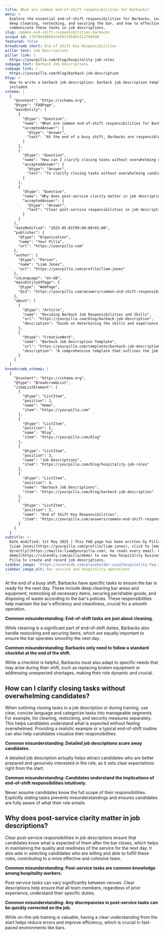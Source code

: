```yaml
---
title: What are common end-of-shift responsibilities for Barbacks?
meta: >
  Explore the essential end-of-shift responsibilities for Barbacks, including
  deep cleaning, restocking, and securing the bar, and how to effectively
  communicate these tasks in job descriptions.
slug: common-end-shift-responsibilities-barbacks
unique id: 1747841008447x691705965412709500
featured: false
breadcrumb short: End of Shift Key Responsibilities
pillar text: Job Descriptions
pillar link: |
  https://yourpilla.com/blog/hospitality-job-roles
subpage text: Barback Job Descriptions
subpage link: |
  https://yourpilla.com/blog/barback-job-description
blog: >
  How to write a barback job description: barback job description template
  included.
schema: |
  {
    "@context": "https://schema.org",
    "@type": "FAQPage",
    "mainEntity": [
      {
        "@type": "Question",
        "name": "What are common end-of-shift responsibilities for Barbacks?",
        "acceptedAnswer": {
          "@type": "Answer",
          "text": "At the end of a busy shift, Barbacks are responsible for several critical tasks to prepare the bar for the next day. These tasks include deep cleaning bar areas and equipment, restocking all necessary items, securing perishable goods, and disposing of waste according to the bar's policies. This combination of duties ensures the bar remains efficient and clean, which is essential for smooth operations the following day."
        }
      },
      {
        "@type": "Question",
        "name": "How can I clarify closing tasks without overwhelming candidates?",
        "acceptedAnswer": {
          "@type": "Answer",
          "text": "To clarify closing tasks without overwhelming candidates, use clear, concise language and categorise tasks into manageable segments. Listing tasks like cleaning, restocking, and security measures separately helps candidates to understand the expectations clearly. Providing examples of typical end-of-shift routines can also help candidates visualise their responsibilities effectively."
        }
      },
      {
        "@type": "Question",
        "name": "Why does post-service clarity matter in job descriptions?",
        "acceptedAnswer": {
          "@type": "Answer",
          "text": "Clear post-service responsibilities in job descriptions are crucial because they ensure that candidates are aware of what is expected of them after the bar closes. This clarity helps in maintaining the quality and readiness of the service for the next day, and aids in selecting candidates who are willing and able to fulfill these essential roles, leading to a more effective and cohesive team."
        }
      }
    ],
    "dateModified": "2025-05-01T09:00:00+01:00",
    "publisher": {
      "@type": "Organization",
      "name": "Your Pilla",
      "url": "https://yourpilla.com"
    },
    "author": {
      "@type": "Person",
      "name": "Liam Jones",
      "url": "https://yourpilla.com/profile/liam-jones"
    },
    "inLanguage": "en-GB",
    "mainEntityOfPage": {
      "@type": "WebPage",
      "@id": "https://yourpilla.com/answers/common-end-shift-responsibilities-barbacks"
    },
    "about": [
      {
        "@type": "Article",
        "name": "Deciding Barback Job Responsibilities and Skills",
        "url": "https://yourpilla.com/blog/barback-job-description",
        "description": "Guide on determining the skills and experience needed from a Barback, to ensure successful hiring and job performance."
      },
      {
        "@type": "CreativeWork",
        "name": "Barback Job Description Template",
        "url": "https://yourpilla.com/templates/barback-job-description",
        "description": "A comprehensive template that outlines the job responsibilities and required skills for a Barback, aiming to facilitate the hiring process."
      }
    ]
  }
breadcrumb_schema: |
  {
    "@context": "https://schema.org",
    "@type": "BreadcrumbList",
    "itemListElement": [
      {
        "@type": "ListItem",
        "position": 1,
        "name": "Home",
        "item": "https://yourpilla.com"
      },
      {
        "@type": "ListItem",
        "position": 2,
        "name": "Blog",
        "item": "https://yourpilla.com/blog"
      },
      {
        "@type": "ListItem",
        "position": 3,
        "name": "Job Descriptions",
        "item": "https://yourpilla.com/blog/hospitality-job-roles"
      },
      {
        "@type": "ListItem",
        "position": 4,
        "name": "Barback Job Descriptions",
        "item": "https://yourpilla.com/blog/barback-job-description"
      },
      {
        "@type": "ListItem",
        "position": 5,
        "name": "End of Shift Key Responsibilities",
        "item": "https://yourpilla.com/answers/common-end-shift-responsibilities-barbacks"
      }
    ]
  }
subtitle: >-
  Date modified: 1st May 2025 | This FAQ page has been written by Pilla Founder,
  [Liam Jones](https://yourpilla.com/profile/liam-jones), click to [email Liam
  directly](https://mailto:liam@yourpilla.com), he reads every email. Or [book a
  demo](https://calendly.com/pilla/demo) to see how hospitality businesses use
  Pilla to create and record job descriptions.
sidebar_image: 'https://ucarecdn.com/placeholder-uuid/hospitality-faq-image.jpg'
sidebar_image_alt: Bar service and hospitality operations
---
```

At the end of a busy shift, Barbacks have specific tasks to ensure the bar is ready for the next day. These include deep cleaning bar areas and equipment, restocking all necessary items, securing perishable goods, and disposing of waste according to the bar's policies. These responsibilities help maintain the bar's efficiency and cleanliness, crucial for a smooth operation.

**Common misunderstanding: End-of-shift tasks are just about cleaning.**

While cleaning is a significant part of end-of-shift duties, Barbacks also handle restocking and securing items, which are equally important to ensure the bar operates smoothly the next day.

**Common misunderstanding: Barbacks only need to follow a standard checklist at the end of the shift.**

While a checklist is helpful, Barbacks must also adapt to specific needs that may arise during their shift, such as replacing broken equipment or addressing unexpected shortages, making their role dynamic and crucial.

## How can I clarify closing tasks without overwhelming candidates?

When outlining closing tasks in a job description or during training, use clear, concise language and categorize tasks into manageable segments. For example, list cleaning, restocking, and security measures separately. This helps candidates understand what is expected without feeling overwhelmed. Providing a realistic example or a typical end-of-shift routine can also help candidates visualize their responsibilities.

**Common misunderstanding: Detailed job descriptions scare away candidates.**

A detailed job description actually helps attract candidates who are better prepared and genuinely interested in the role, as it sets clear expectations right from the start.

**Common misunderstanding: Candidates understand the implications of end-of-shift responsibilities intuitively.**

Never assume candidates know the full scope of their responsibilities. Explicitly stating tasks prevents misunderstandings and ensures candidates are fully aware of what their role entails.

## Why does post-service clarity matter in job descriptions?

Clear post-service responsibilities in job descriptions ensure that candidates know what is expected of them after the bar closes, which helps in maintaining the quality and readiness of the service for the next day. It also aids in selecting candidates who are willing and able to fulfill these roles, contributing to a more effective and cohesive team.

**Common misunderstanding: Post-service tasks are common knowledge among hospitality workers.**

Post-service tasks can vary significantly between venues. Clear descriptions help ensure that all team members, regardless of prior experience, understand their specific duties.

**Common misunderstanding: Any discrepancies in post-service tasks can be quickly corrected on the job.**

While on-the-job training is valuable, having a clear understanding from the start helps reduce errors and improve efficiency, which is crucial in fast-paced environments like bars.
